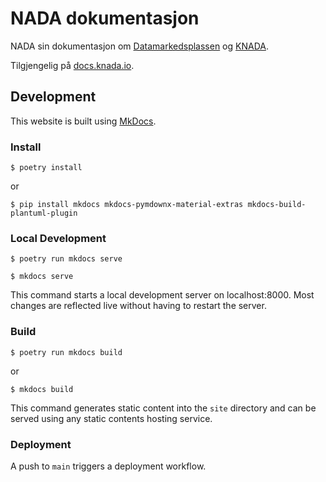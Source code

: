 # NADA dokumentasjon

NADA sin dokumentasjon om [Datamarkedsplassen](https://data.intern.nav.no) og [KNADA](https://knorten.knada.io).

Tilgjengelig på [docs.knada.io](https://docs.knada.io).

## Development

This website is built using [MkDocs](https://www.mkdocs.org/).

### Install

```
$ poetry install
```
or
```
$ pip install mkdocs mkdocs-pymdownx-material-extras mkdocs-build-plantuml-plugin
```

### Local Development

```
$ poetry run mkdocs serve
```

```
$ mkdocs serve
```

This command starts a local development server on localhost:8000. Most changes are reflected live without having to restart the server.

### Build

```
$ poetry run mkdocs build
```
or

```
$ mkdocs build
```

This command generates static content into the `site` directory and can be served using any static contents hosting service.

### Deployment

A push to `main` triggers a deployment workflow.
